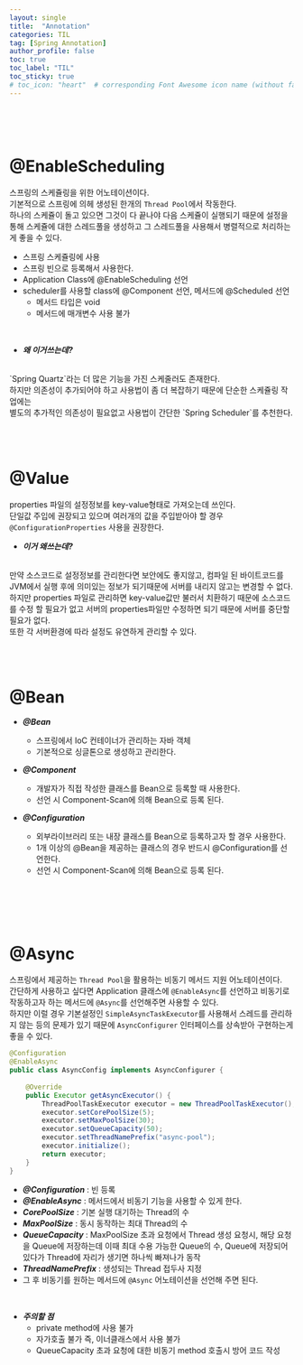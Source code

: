```yaml
---
layout: single
title:  "Annotation"
categories: TIL
tag: [Spring Annotation]
author_profile: false
toc: true
toc_label: "TIL"
toc_sticky: true
# toc_icon: "heart"  # corresponding Font Awesome icon name (without fa prefix)
---
```

<br><br><br>



# @EnableScheduling
스프링의 스케쥴링을 위한 어노테이션이다.
<br>
기본적으로 스프링에 의헤 생성된 한개의 `Thread Pool`에서 작동한다. 
<br>
하나의 스케쥴이 돌고 있으면 그것이 다 끝나야 다음 스케쥴이 실행되기 때문에 설정을 통해 스케쥴에 대한 스레드풀을 생성하고 
그 스레드풀을 사용해서 병렬적으로 처리하는게 좋을 수 있다.

* 스프링 스케쥴링에 사용
* 스프링 빈으로 등록해서 사용한다.
* Application Class에 @EnableScheduling 선언
* scheduler를 사용할 class에 @Component 선언, 메서드에 @Scheduled 선언
	* 메서드 타입은 void
	* 메서드에 매개변수 사용 불가

<br>

* ***왜 이거쓰는데?***
<br>
	`Spring Quartz`라는 더 많은 기능을 가진 스케줄러도 존재한다.
	<br>
	하지만 의존성이 추가되어야 하고 사용법이 좀 더 복잡하기 때문에 단순한 스케쥴링 작업에는 
	<br>
	별도의 추가적인 의존성이 필요없고 사용법이 간단한 `Spring Scheduler`를 추천한다.

<br>
<br>
<br>
<br>

# @Value
properties 파일의 설정정보를 key-value형태로 가져오는데 쓰인다.
<br>
단일값 주입에 권장되고 있으며 여러개의 값을 주입받아야 할 경우
<br>
`@ConfigurationProperties` 사용을 권장한다.


* ***이거 왜쓰는데?***
<br>
	만약 소스코드로 설정정보를 관리한다면 보안에도 좋지않고, 컴파일 된 바이트코드를 JVM에서 실행 후에 의미있는 정보가 되기때문에 서버를 내리지 않고는 변경할 수 없다.
	<br>
	하지만 properties 파일로 관리하면 key-value값만 불러서 치환하기 때문에 소스코드를 수정 할 필요가 없고 서버의 properties파일만 수정하면 되기 때문에 서버를 중단할 필요가 없다.
	<br>
	또한 각 서버환경에 따라 설정도 유연하게 관리할 수 있다.

<br>
<br>
<br>
<br>

# @Bean
* ***@Bean***
	* 스프링에서 IoC 컨테이너가 관리하는 자바 객체
	* 기본적으로 싱글톤으로 생성하고 관리한다.

* ***@Component***
	* 개발자가 직접 작성한 클래스를 Bean으로 등록할 때 사용한다.
	* 선언 시 Component-Scan에 의해 Bean으로 등록 된다.

* ***@Configuration***
	* 외부라이브러리 또는 내장 클래스를 Bean으로 등록하고자 할 경우 사용한다.
	* 1개 이상의 @Bean을 제공하는 클래스의 경우 반드시 @Configuration를 선언한다.
	* 선언 시 Component-Scan에 의해 Bean으로 등록 된다.

<br>
<br>
<br>
<br>

# @Async
스프링에서 제공하는 `Thread Pool`을 활용하는 비동기 메서드 지원 어노테이션이다.
<br>
간단하게 사용하고 싶다면 Application 클래스에 `@EnableAsync`를 선언하고 비동기로 작동하고자 하는 메서드에 `@Async`를 선언해주면 사용할 수 있다.
<br>
하지만 이럴 경우 기본설정인 `SimpleAsyncTaskExecutor`를 사용해서 스레드를 관리하지 않는 등의 문제가 있기 때문에 `AsyncConfigurer` 인터페이스를 상속받아 구현하는게 좋을 수 있다.

```java
@Configuration
@EnableAsync
public class AsyncConfig implements AsyncConfigurer {
	
	@Override
    public Executor getAsyncExecutor() {
        ThreadPoolTaskExecutor executor = new ThreadPoolTaskExecutor();
        executor.setCorePoolSize(5);
        executor.setMaxPoolSize(30);
        executor.setQueueCapacity(50);
        executor.setThreadNamePrefix("async-pool");
        executor.initialize();
        return executor;
    }
}
```

* ***@Configuration*** : 빈 등록
* ***@EnableAsync*** : 메서드에서 비동기 기능을 사용할 수 있게 한다.
* ***CorePoolSize*** : 기본 실행 대기하는 Thread의 수
* ***MaxPoolSize*** : 동시 동작하는 최대 Thread의 수
* ***QueueCapacity*** : MaxPoolSize 초과 요청에서 Thread 생성 요청시,  해당 요청을 Queue에 저장하는데 이때 최대 수용 가능한 Queue의 수,   Queue에 저장되어있다가 Thread에 자리가 생기면 하나씩 빠져나가 동작
* ***ThreadNamePrefix*** : 생성되는 Thread 접두사 지정
* 그 후 비동기를 원하는 메서드에 `@Async` 어노테이션을 선언해 주면 된다.

<br>

* ***주의할 점***
	* private method에 사용 불가
	* 자가호출 불가 즉, 이너클래스에서 사용 불가
	* QueueCapacity 초과 요청에 대한 비동기 method 호출시 방어 코드 작성
